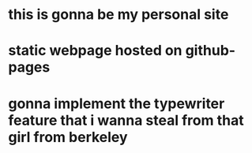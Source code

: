 # this is gonna be my personal site
# static webpage hosted on github-pages
# gonna implement the typewriter feature that i wanna steal from that girl from berkeley
